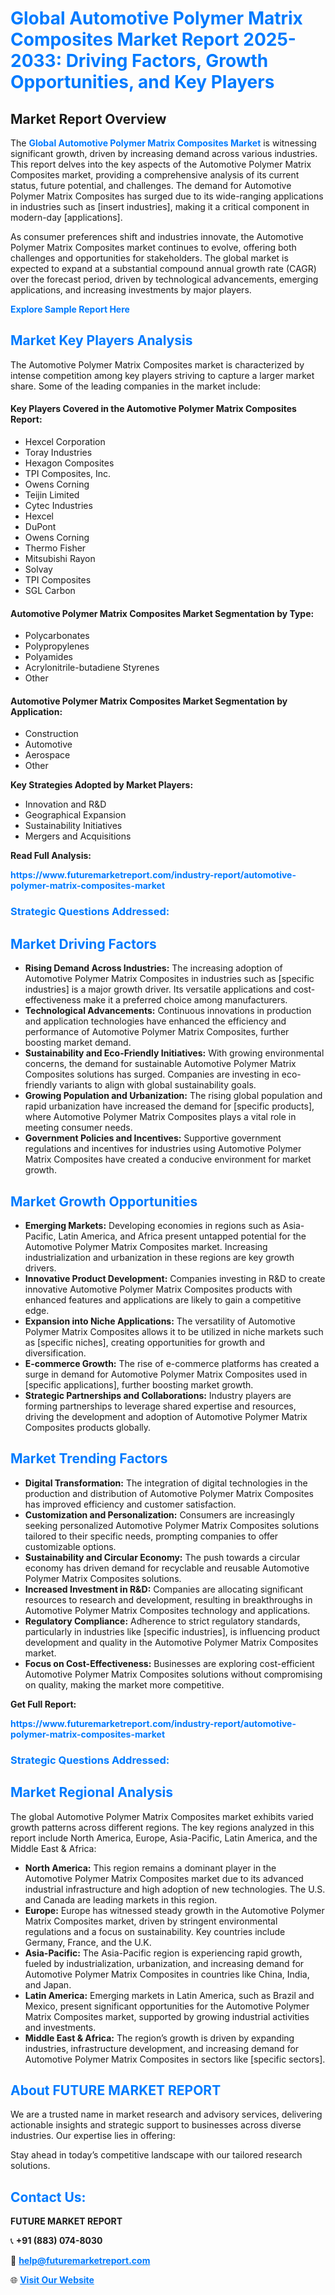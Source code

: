 <h1 style="color: #007BFF;">Global Automotive Polymer Matrix Composites Market Report 2025-2033: Driving Factors, Growth Opportunities, and Key Players</h1>

<section id="overview">
<h2>Market Report Overview</h2>
<p>The <a href="https://www.futuremarketreport.com/industry-report/automotive-polymer-matrix-composites-market" style="color: #007BFF; text-decoration: none;"><strong>Global Automotive Polymer Matrix Composites Market</strong></a> is witnessing significant growth, driven by increasing demand across various industries. This report delves into the key aspects of the Automotive Polymer Matrix Composites market, providing a comprehensive analysis of its current status, future potential, and challenges. The demand for Automotive Polymer Matrix Composites has surged due to its wide-ranging applications in industries such as [insert industries], making it a critical component in modern-day [applications].</p>
<p>As consumer preferences shift and industries innovate, the Automotive Polymer Matrix Composites market continues to evolve, offering both challenges and opportunities for stakeholders. The global market is expected to expand at a substantial compound annual growth rate (CAGR) over the forecast period, driven by technological advancements, emerging applications, and increasing investments by major players.</p>
</section>

<section id="overview">
<p><a href="https://www.futuremarketreport.com/request-sample/reportId=89189" style="color: #007BFF; text-decoration: none;"><strong>Explore Sample Report Here</strong></a></p>
</section>

<section id="key-players">
<h2 style="color: #007BFF;">Market Key Players Analysis</h2>
<p>The Automotive Polymer Matrix Composites market is characterized by intense competition among key players striving to capture a larger market share. Some of the leading companies in the market include:</p>
<h4>Key Players Covered in the Automotive Polymer Matrix Composites Report:</h4>
<ul><li>Hexcel Corporation</li><li>Toray Industries</li><li>Hexagon Composites</li><li>TPI Composites, Inc.</li><li>Owens Corning</li><li>Teijin Limited</li><li>Cytec Industries</li><li>Hexcel</li><li>DuPont</li><li>Owens Corning</li><li>Thermo Fisher</li><li>Mitsubishi Rayon</li><li>Solvay</li><li>TPI Composites</li><li>SGL Carbon</li></ul>
<h4>Automotive Polymer Matrix Composites Market Segmentation by Type:</h4>
<ul><li>Polycarbonates</li><li>Polypropylenes</li><li>Polyamides</li><li>Acrylonitrile-butadiene Styrenes</li><li>Other</li></ul>

<h4>Automotive Polymer Matrix Composites Market Segmentation by Application:</h4>
<ul><li>Construction</li><li>Automotive</li><li>Aerospace</li><li>Other</li></ul>
<p><strong>Key Strategies Adopted by Market Players:</strong></p>
<ul>
<li>Innovation and R&D</li>
<li>Geographical Expansion</li>
<li>Sustainability Initiatives</li>
<li>Mergers and Acquisitions</li>
</ul>
</section>

<section>
<p><strong>Read Full Analysis: </strong></p><a href="https://www.futuremarketreport.com/industry-report/automotive-polymer-matrix-composites-market" style="color: #007BFF; text-decoration: none;"><strong>https://www.futuremarketreport.com/industry-report/automotive-polymer-matrix-composites-market</strong></a>
<h3 style="color: #007BFF;">Strategic Questions Addressed:</h3>
</section>

<section id="driving-factors">
<h2 style="color: #007BFF;">Market Driving Factors</h2>
<ul>
<li><strong>Rising Demand Across Industries:</strong> The increasing adoption of Automotive Polymer Matrix Composites in industries such as [specific industries] is a major growth driver. Its versatile applications and cost-effectiveness make it a preferred choice among manufacturers.</li>
<li><strong>Technological Advancements:</strong> Continuous innovations in production and application technologies have enhanced the efficiency and performance of Automotive Polymer Matrix Composites, further boosting market demand.</li>
<li><strong>Sustainability and Eco-Friendly Initiatives:</strong> With growing environmental concerns, the demand for sustainable Automotive Polymer Matrix Composites solutions has surged. Companies are investing in eco-friendly variants to align with global sustainability goals.</li>
<li><strong>Growing Population and Urbanization:</strong> The rising global population and rapid urbanization have increased the demand for [specific products], where Automotive Polymer Matrix Composites plays a vital role in meeting consumer needs.</li>
<li><strong>Government Policies and Incentives:</strong> Supportive government regulations and incentives for industries using Automotive Polymer Matrix Composites have created a conducive environment for market growth.</li>
</ul>
</section>

<section id="growth-opportunities">
<h2 style="color: #007BFF;">Market Growth Opportunities</h2>
<ul>
<li><strong>Emerging Markets:</strong> Developing economies in regions such as Asia-Pacific, Latin America, and Africa present untapped potential for the Automotive Polymer Matrix Composites market. Increasing industrialization and urbanization in these regions are key growth drivers.</li>
<li><strong>Innovative Product Development:</strong> Companies investing in R&D to create innovative Automotive Polymer Matrix Composites products with enhanced features and applications are likely to gain a competitive edge.</li>
<li><strong>Expansion into Niche Applications:</strong> The versatility of Automotive Polymer Matrix Composites allows it to be utilized in niche markets such as [specific niches], creating opportunities for growth and diversification.</li>
<li><strong>E-commerce Growth:</strong> The rise of e-commerce platforms has created a surge in demand for Automotive Polymer Matrix Composites used in [specific applications], further boosting market growth.</li>
<li><strong>Strategic Partnerships and Collaborations:</strong> Industry players are forming partnerships to leverage shared expertise and resources, driving the development and adoption of Automotive Polymer Matrix Composites products globally.</li>
</ul>
</section>

<section id="trending-factors">
<h2 style="color: #007BFF;">Market Trending Factors</h2>
<ul>
<li><strong>Digital Transformation:</strong> The integration of digital technologies in the production and distribution of Automotive Polymer Matrix Composites has improved efficiency and customer satisfaction.</li>
<li><strong>Customization and Personalization:</strong> Consumers are increasingly seeking personalized Automotive Polymer Matrix Composites solutions tailored to their specific needs, prompting companies to offer customizable options.</li>
<li><strong>Sustainability and Circular Economy:</strong> The push towards a circular economy has driven demand for recyclable and reusable Automotive Polymer Matrix Composites solutions.</li>
<li><strong>Increased Investment in R&D:</strong> Companies are allocating significant resources to research and development, resulting in breakthroughs in Automotive Polymer Matrix Composites technology and applications.</li>
<li><strong>Regulatory Compliance:</strong> Adherence to strict regulatory standards, particularly in industries like [specific industries], is influencing product development and quality in the Automotive Polymer Matrix Composites market.</li>
<li><strong>Focus on Cost-Effectiveness:</strong> Businesses are exploring cost-efficient Automotive Polymer Matrix Composites solutions without compromising on quality, making the market more competitive.</li>
</ul>
</section>

<section>
<p><strong>Get Full Report: </strong></p><a href="https://www.futuremarketreport.com/industry-report/automotive-polymer-matrix-composites-market" style="color: #007BFF; text-decoration: none;"><strong>https://www.futuremarketreport.com/industry-report/automotive-polymer-matrix-composites-market</strong></a>
<h3 style="color: #007BFF;">Strategic Questions Addressed:</h3>
</section>


<section id="regional-analysis">
<h2 style="color: #007BFF;">Market Regional Analysis</h2>
<p>The global Automotive Polymer Matrix Composites market exhibits varied growth patterns across different regions. The key regions analyzed in this report include North America, Europe, Asia-Pacific, Latin America, and the Middle East & Africa:</p>
<ul>
<li><strong>North America:</strong> This region remains a dominant player in the Automotive Polymer Matrix Composites market due to its advanced industrial infrastructure and high adoption of new technologies. The U.S. and Canada are leading markets in this region.</li>
<li><strong>Europe:</strong> Europe has witnessed steady growth in the Automotive Polymer Matrix Composites market, driven by stringent environmental regulations and a focus on sustainability. Key countries include Germany, France, and the U.K.</li>
<li><strong>Asia-Pacific:</strong> The Asia-Pacific region is experiencing rapid growth, fueled by industrialization, urbanization, and increasing demand for Automotive Polymer Matrix Composites in countries like China, India, and Japan.</li>
<li><strong>Latin America:</strong> Emerging markets in Latin America, such as Brazil and Mexico, present significant opportunities for the Automotive Polymer Matrix Composites market, supported by growing industrial activities and investments.</li>
<li><strong>Middle East & Africa:</strong> The region’s growth is driven by expanding industries, infrastructure development, and increasing demand for Automotive Polymer Matrix Composites in sectors like [specific sectors].</li>
</ul>
</section>

<footer>
<h2 style="color: #007BFF;">About FUTURE MARKET REPORT</h2>
<p>We are a trusted name in market research and advisory services, delivering actionable insights and strategic support to businesses across diverse industries. Our expertise lies in offering:</p>

<p>Stay ahead in today’s competitive landscape with our tailored research solutions.</p>

<h2 style="color: #007BFF;">Contact Us:</h2>
<p><strong>FUTURE MARKET REPORT</strong></p>
<p>📞 <strong>+91 (883) 074-8030</strong></p>
<p>📧 <strong><a href="mailto:help@futuremarketreport.com" style="color: #007BFF;">help@futuremarketreport.com</a></strong></p>
<p>🌐 <strong><a href="https://www.futuremarketreport.com/" style="color: #007BFF;">Visit Our Website</a></strong></p>
</footer>